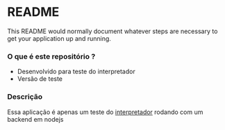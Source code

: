 # README #

This README would normally document whatever steps are necessary to get your application up and running.

### O que é este repositório ? ###

* Desenvolvido para teste do interpretador
* Versão de teste


### Descrição ###

Essa aplicação é apenas um teste do [interpretador](https://bitbucket.org/prefeituradev/interpretador) rodando com um backend em nodejs